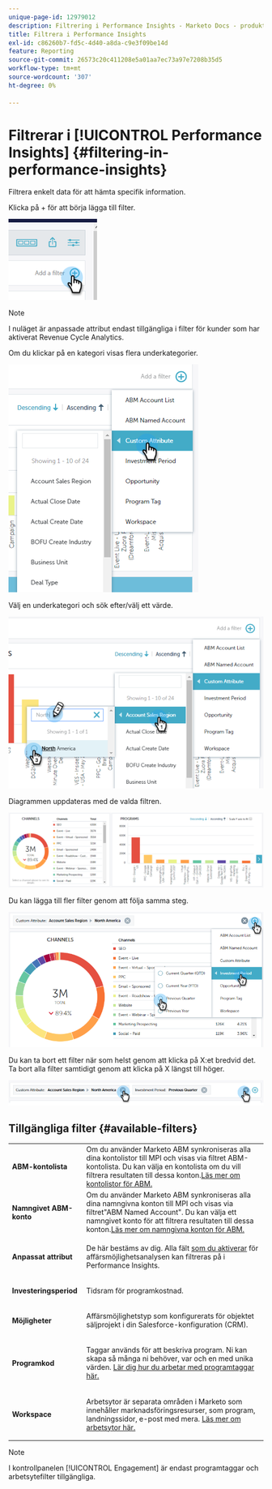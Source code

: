 ```yaml
---
unique-page-id: 12979012
description: Filtrering i Performance Insights - Marketo Docs - produktdokumentation
title: Filtrera i Performance Insights
exl-id: c86260b7-fd5c-4d40-a8da-c9e3f09be14d
feature: Reporting
source-git-commit: 26573c20c411208e5a01aa7ec73a97e7208b35d5
workflow-type: tm+mt
source-wordcount: '307'
ht-degree: 0%

---
```


# Filtrerar i [!UICONTROL Performance Insights] {#filtering-in-performance-insights}

Filtrera enkelt data för att hämta specifik information.

Klicka på + för att börja lägga till filter.

![](assets/1-1.png)

>[!NOTE]
>
>I nuläget är anpassade attribut endast tillgängliga i filter för kunder som har aktiverat Revenue Cycle Analytics.

Om du klickar på en kategori visas flera underkategorier.

![](assets/two-1.png)

Välj en underkategori och sök efter/välj ett värde.

![](assets/three.png)

Diagrammen uppdateras med de valda filtren.

![](assets/four-1.png)

Du kan lägga till fler filter genom att följa samma steg.

![](assets/five.png)

Du kan ta bort ett filter när som helst genom att klicka på X:et bredvid det. Ta bort alla filter samtidigt genom att klicka på X längst till höger.

![](assets/6-2.png)

## Tillgängliga filter {#available-filters}

<table>
 <tbody>
  <tr>
   <td colspan="1"><strong><span class="uicontrol">ABM-kontolista</span></strong></td>
   <td colspan="1">Om du använder Marketo ABM synkroniseras alla dina kontolistor till MPI och visas via filtret ABM-kontolista. Du kan välja en kontolista om du vill filtrera resultaten till dessa konton.<a href="https://docs.marketo.com/display/public/DOCS/Account-Based+Web+Marketing+with+ABM" rel="nofollow">Läs mer om kontolistor för ABM.</a></td>
  </tr>
  <tr>
   <td colspan="1"><strong><span class="uicontrol">Namngivet ABM-konto</span></strong></td>
   <td colspan="1">Om du använder Marketo ABM synkroniseras alla dina namngivna konton till MPI och visas via filtret"ABM Named Account". Du kan välja ett namngivet konto för att filtrera resultaten till dessa konton.<a href="https://docs.marketo.com/x/eaCt" rel="nofollow">Läs mer om namngivna konton för ABM.</a></td>
  </tr>
  <tr>
   <td colspan="1"><strong><span class="uicontrol">Anpassat attribut</span></strong></td>
   <td colspan="1"><p>De här bestäms av dig. Alla fält <a href="/help/marketo/product-docs/reporting/revenue-cycle-analytics/revenue-tools/enabling-custom-field-sync-for-revenue-cycle-analytics.md" rel="nofollow">som du aktiverar</a> för affärsmöjlighetsanalysen kan filtreras på i Performance Insights.</p></td>
  </tr>
  <tr>
   <td colspan="1"><p><strong><span class="uicontrol">Investeringsperiod</span></strong></p></td>
   <td colspan="1"><p>Tidsram för programkostnad.</p></td>
  </tr>
  <tr>
   <td colspan="1"><p><strong><span class="uicontrol">Möjligheter</span></strong></p></td>
   <td colspan="1"><p>Affärsmöjlighetstyp som konfigurerats för objektet säljprojekt i din Salesforce-konfiguration (CRM).</p></td>
  </tr>
  <tr>
   <td><p><strong><span class="uicontrol">Programkod</span></strong></p></td>
   <td><p>Taggar används för att beskriva program. Ni kan skapa så många ni behöver, var och en med unika värden. <a href="/help/marketo/product-docs/administration/tags/create-a-new-program-tag-and-tag-values.md" rel="nofollow">Lär dig hur du arbetar med programtaggar här.</a></p></td>
  </tr>
  <tr>
   <td><strong><span class="uicontrol">Workspace</span></strong></td>
   <td><p>Arbetsytor är separata områden i Marketo som innehåller marknadsföringsresurser, som program, landningssidor, e-post med mera. <a href="/help/marketo/product-docs/administration/workspaces-and-person-partitions/understanding-workspaces-and-person-partitions.md" rel="nofollow">Läs mer om arbetsytor här.</a></p></td>
  </tr>
 </tbody>
</table>

>[!NOTE]
>
>I kontrollpanelen [!UICONTROL Engagement] är endast programtaggar och arbetsytefilter tillgängliga.
